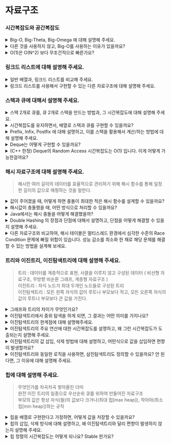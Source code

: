 # 자료구조
### 시간복잡도와 공간복잡도
<details>
<summary>Big-O, Big-Theta, Big-Omega 에 대해 설명해 주세요.</summary>
<div>

- Big-O 표기법은 최악의 경우 시간 복잡도를 나타내며, 알고리짐의 성능을 이해하는데 중요한 도구
- Big-Theta 표기법은 알고리즘의 평균적인 경우의 시간 복잡도
- Big Omega 표기법은 최선의 경우의 시간 복잡도

</div>
</details>
<details>
<summary>다른 것을 사용하지 않고, Big-O를 사용하는 이유가 있을까요?</summary>
<div>

- 알고리즘의 최악의 경우를 생각해야 함

</div>
</details>
<details>
<summary>O(1)은 O(N^2) 보다 무조건적으로 빠른가요?</summary>
<div>

- O(1)는 데이터 크기와 상관없이 일정한 시간이 걸리는 알고리즘
- O(N^2)는 데이터가 많아질 수록 처리시간이 급수적으로 늘어나는 알고리즘
- 데이터가 적다면 일정 수준까지 O(N^2)가 빠르거나 차이 적을 수는 있지만 데이터 양이 많아진다면 차이는 유의미하게 벌어져 O(1)가 훨씬 빠르다는걸 알 수 있다.

</div>
</details>

### 링크드 리스트에 대해 설명해 주세요.
<details>
<summary>일반 배열과, 링크드 리스트를 비교해 주세요.</summary>
<div>

- 배열은 정적자료 구조이며 index로 임의의 접근이 가능하다는 장점이 있어 접근과 탐색이 용이
- 링크드 리스트는 동적 자료구조로 크기를 정할 필요 없으며 노가 존재하여 노드 안에 데이터가 있고, 다음 데이터를 가르키는 주소를 가짐
- 크기의 제한이 없어 데이터 추가, 삭제가 자유롭지만 임의로 접근하는 것이 불가능하여 데이터를 탐색할 때 순차적으로 접근해야함

</div>
</details>

<details>
<summary>링크드 리스트를 사용해서 구현할 수 있는 다른 자료구조에 대해 설명해 주세요.</summary>
<div>

- 링크드 리스트로 구현할 수 있는 자료구조는 대부분 만들 수 있다. 대표적으로 스택이나 큐가 있다.
- 스택 : Last In Fist Out을 하는 자료구조
- 큐 : First In Fist Out을 하는 자료구조

</div>
</details>

### 스택과 큐에 대해서 설명해 주세요.
<details>
<summary>스택 2개로 큐를, 큐 2개로 스택을 만드는 방법과, 그 시간복잡도에 대해 설명해 주세요.</summary>
<div></div>
</details>
<details>
<summary> 시간복잡도를 유지하면서, 배열로 스택과 큐를 구현할 수 있을까요?</summary>
<div></div>
</details>
<details>
<summary>Prefix, Infix, Postfix 에 대해 설명하고, 이를 스택을 활용해서 계산/하는 방법에 대해 설명해 주세요.</summary>
<div>

- Prefix : 연산자를 먼저 표시하고 연산에 필요한 피연산자를 나중에 표기하는 방법이다. (+AB)
- Infix : 연산자를 두 피연산자 사이에 표기하는 방법으로 가장 일반적으로 사용되는 표현 방법이다. (A+B)
- Postfix : 피연산자를 먼저 표시하고 연산자를 나중에 표시하는 방법이다. (AB+)

</div>
</details>
<details>
<summary>Deque는 어떻게 구현할 수 있을까요?</summary>
<div></div>
</details>
<details>
<summary>(C++ 한정) Deque의 Random Access 시간복잡도는 O(1) 입니다. 이게 어떻게 가능한걸까요?</summary>
<div></div>
</details>

### 해시 자료구조에 대해 설명해 주세요.
> 해시란 여러 길이의 데이터를 효율적으로 관리하기 위해 해시 함수를 통해 일정한 길이의 값으로 매핑하는 것을 말한다.
<details>
<summary>값이 주어졌을 때, 어떻게 하면 충돌이 최대한 적은 해시 함수를 설계할 수 있을까요?</summary>
<div>

- Division Method :
값을 버킷 사이즈로 나누어 나머지를 전체 버킷사이즈에서 뺀값으로 사용, 이 때 버킷사이즈는 소수를 사용하고 2의 제곱수와 먼 값을 사용하는 것이 좋다.
- Digit Folding :
값이 문자열일 때 아스키코드로 바꿔 합한 값을 사용, 이때 버킷사이즈를 넘어갈 수 있기 때문에 Divison Method를 함께 사용
- Multiplication Method :
floor(k*A mod 1) * m의 식을 사용한다. A는 0과 1사이의 실수 m은 2의 제곱수를 사용한다.
- Univiersal Hashing :
여러 해시함수를 무작위로 사용한다.
</div>
</details>

<details>
<summary>해시값이 충돌했을 때, 어떤 방식으로 처리할 수 있을까요?</summary>
<div>

- Chaning :
연결리스트를 사용해 중복된 값을 저장한다.
- Open Addressing :
인덱스가 중복되었다면 다른 빈 인덱스를 찾아 저장하는 방법
    - linear probing :
가장 가까운 빈 인덱스를 사용
    - quadratic probing :
2의 제곱수로 탐색하여 빈 인덱스를 사용
    - double hashing probing :
빈 인덱스를 찾을 때 까지 해시 함수를 사용하여 탐색
</div>
</details>

<details>
<summary>Java에서는 해시 충돌을 어떻게 해결했을까?</summary>
<div>

- jdk7까지는 linked list를 사용한 separate chaning을 활용.
- jdk8에서 linked list와 red black tree를 혼용한 separate chaining을 활용.
- 충돌을 한 key-value쌍이 적을때는 linked list로 작동을 한다.
- 충돌을 한 key-value쌍이 특정 임계치에 도달하면 red black tree로 작동을 한다.
</details>

<details>
<summary>Double Hashing 의 장점과 단점에 대해서 설명하고, 단점을 어떻게 해결할 수 있을지 설명해 주세요.</summary>
<div>

- 장점 : 클러스터링에 영향을 받지 않음
- 단점 : 연산량이 많음, 캐쉬의 효율이 가장 좋지 않음
- primary clustering : 특정 영역에 원소가 몰리는 현상
- secondary clustering : 여러 개의 원소가 동일한 초기 해시 값을 갖는 현상
</details>

<details>
<summary>다른 자료구조와 비교하여, 해시 테이블은 멀티스레드 환경에서 심각한 수준의 Race Condition 문제에 빠질 위험이 있습니다. 성능 감소를 최소화 한 채로 해당 문제를 해결할 수 있는 방법을 설계해 보세요.</summary>
<div>

- Race Condition(경쟁 상태) 혹은 경쟁 조건이라고도 불리우며 로 둘 이상의 스레드, 프로세스 그외 작업들이 공유 자원(변수, 메모리, 파일 등)에 대해 동시에 접근할 때 누가 언제 데이터를 읽거나 쓰느냐에 따라 결과가 달라질 수 있는 문제것입니다
- 해결방법
    - 상호배제(Mutual exclusion) : 스레드가 공유 변수 또는 공유 스레드를 사용하는 경우 다른 스레드가 동일한 작업을 수행하지 못하도록 배제한다.
    - 프로세스 동기화(Synchronize the process) : 한번에 하나의 프로세스만 공유데이터에 액세스할 수 있도록 한다.
</details>

### 트리와 이진트리, 이진탐색트리에 대해 설명해 주세요.

> 트리 : 데이터를 계층적으로 표현, 사클을 이루지 않고 구성된 데이터 ( 비선형 자료구조, 무방향 비순환 그래프, 계층형 자료구조 )  
> 이진트리 : 자식 노드가 최대 두개인 노드들로 구성된 트리  
> 이진탐색트리 : 모든 왼쪽 자식의 값이 루트나 부모보다 작고, 모든 오른쪽 자식의 값이 루트나 부모보다 큰 값을 가진다.

<details>
<summary>그래프와 트리의 차이가 무엇인가요?</summary>
<div>

- 그래프는 부모-자식 관계가 없지만 트리는 계층형 구조를 가지고 있다
- 들다 노드와 노드간을 연결하는 간선으로 구성된 자료구조
- 트리는 한개의 경로만 가지고 그래프는 두개이상의 경로가 가능
</details>
<details>
<summary>이진탐색트리에서 중위 탐색을 하게 되면, 그 결과는 어떤 의미를 가지나요?</summary>
<div>
- 중위 순회 : 왼쪽 자식, 노드, 오른쪽 자식 순서로 방문하는 순회 방법
- 트리에 있는 데이터가 정렬된 순서대로 결과가 나옵니다. 
- 오름차순의 형태
</details>
<details>
<summary>이진탐색트리의 한계점에 대해 설명해주세요.</summary>
<div>
- 편향트리의 경우 링크드 리스트와 같은 형태가 된다.
- 균형 잡힌 트리가 만들어지도록 조건을 설정해야 한다.
</details>
<details>
<summary>이진탐색트리의 주요 연산에 대한 시간복잡도를 설명하고, 왜 그런 시간복잡도가 도출되는지 설명해 주세요.</summary>
<div>
- 찾고자하는 값과 현재 루트 노드의 값 비교 ->타겟 값이 더 크다면 오른쪽 서브 트리로 ->타겟 값이 더 작다면 왼쪽 서브 트리로
- 포화 트리인 경우 최악의 상황에서는 트리의 높이만큼 탐색하기 때문에 O(logn)
- 편향 트리인 경우 트리의 높이는 n이 되므로, O(n)의 시간 복잡도를 가진다
</details>
<details>
<summary>이진탐색트리의 값 삽입, 삭제 방법에 대해 설명하고, 어떤식으로 값을 삽입하면 편향이 발생할까요?</summary>
<div>
- 삽입 연산은 새로운 노드를 삽입할 위치를 찾는 과정과 그 위치에 노드를 추가하는 과정으로 구성됨
- 새로운 노드를 삽입할 위치를 찾아야 하기 때문에 탐색과 동일한 시간복잡도를 가짐
- 포화트리 편향트리 O(logn)
- 자식 두 개인 노드를 삭제하는 경우가 최악 시간복잡도
- 삭제할 노드를 찾고 해당 자식 노드도 찾아야 하는 경우이고 최대 시간복잡도는 O(logn)으로 동일
- 오름차순, 내림차순으로 값을 삽입하면 편향이 발생함
</details>
<details>
<summary>이진탐색트리와 동일한 로직을 사용하면, 삼진탐색트리도 정의할 수 있을까요? 안 된다면, 그 이유에 대해 설명해 주세요.</summary>
<div>
- 동일한 로직을 사용하면 삼진탐색트리를 정의할 수 없음
- 삼진탐색트리는 이진탐색트리와 달리, 3개 구간으로 나눠지므로 중간 자식의 값을 지정하는 방법을 어떻게 하냐에 딸라 달라지기 때문에 정의할 수 없음
</details>

### 힙에 대해 설명해 주세요.
> 무엇인가를 차곡차곡 쌓아올린 더미  
> 완전 이진 트리의 일종으로 우선순위 큐를 위하여 만들어진 자료구조  
> 부모의 값은 항상 자식(들)의 값보다 크거나(최대 힙[max heap]), 작아야(최소 힙[min heap])하는 규칙
<details>
<summary>힙을 배열로 구현한다고 가정하면, 어떻게 값을 저장할 수 있을까요?</summary>
</details>
<details>
<summary>힙의 삽입, 삭제 방식에 대해 설명하고, 왜 이진탐색트리와 달리 편향이 발생하지 않는지 설명해 주세요.</summary>
</details>
<details>
<summary>힙 정렬의 시간복잡도는 어떻게 되나요? Stable 한가요?</summary>
</details>